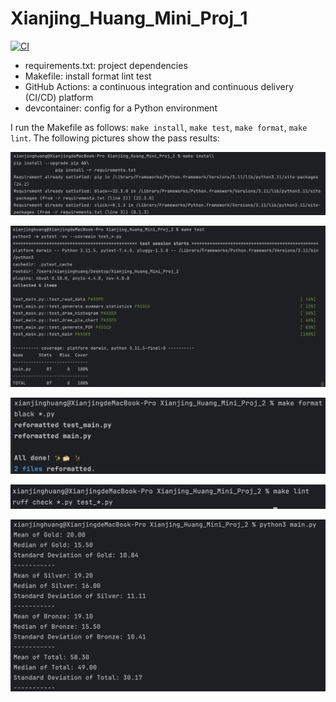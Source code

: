 # Xianjing_Huang_Mini_Proj_1
[![CI](https://github.com/nogibjj/Xianjing_Huang_Mini_Proj_1/actions/workflows/ci.yml/badge.svg)](https://github.com/nogibjj/Xianjing_Huang_Mini_Proj_1/actions/workflows/ci.yml)

 - requirements.txt: project dependencies
 - Makefile: install format lint test
 - GitHub Actions: a continuous integration and continuous delivery (CI/CD) platform
 - devcontainer: config for a Python environment

 I run the Makefile as follows: `make install`, `make test`, `make format`, `make lint`. The following pictures show the pass results:

![1](/imgs/001.png)

![2](/imgs/002.png)

![3](/imgs/003.png)

![4](/imgs/004.png)

![0](/imgs/000.png)
